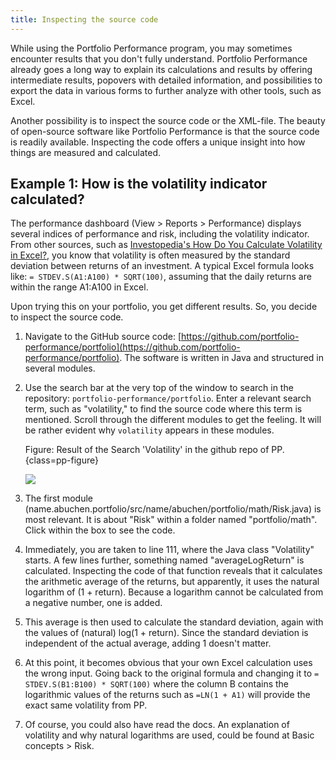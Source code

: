 ```yaml
---
title: Inspecting the source code
---
```


While using the Portfolio Performance program, you may sometimes encounter results that you don't fully understand. Portfolio Performance already goes a long way to explain its calculations and results by offering intermediate results, popovers with detailed information, and possibilities to export the data in various forms to further analyze with other tools, such as Excel.

Another possibility is to inspect the source code or the XML-file. The beauty of open-source software like Portfolio Performance is that the source code is readily available. Inspecting the code offers a unique insight into how things are measured and calculated.

## Example 1: How is the volatility indicator calculated?

The performance dashboard (View > Reports > Performance) displays several indices of performance and risk, including the volatility indicator. From other sources, such as [Investopedia's How Do You Calculate Volatility in Excel?](https://www.investopedia.com/ask/answers/021015/how-can-you-calculate-volatility-excel.asp), you know that volatility is often measured by the standard deviation between returns of an investment. A typical Excel formula looks like: `= STDEV.S(A1:A100) * SQRT(100)`, assuming that the daily returns are within the range A1:A100 in Excel.

Upon trying this on your portfolio, you get different results. So, you decide to inspect the source code.

1. Navigate to the GitHub source code: [https://github.com/portfolio-performance/portfolio](https://github.com/portfolio-performance/portfolio). The software is written in Java and structured in several modules.
2. Use the search bar at the very top of the window to search in the repository: `portfolio-performance/portfolio`. Enter a relevant search term, such as "volatility," to find the source code where this term is mentioned. Scroll through the different modules to get the feeling. It will be rather evident why `volatility` appears in these modules.

    Figure: Result of the Search 'Volatility' in the github repo of PP. {class=pp-figure}

    ![](./images/source-code-search-volatility.png)

3. The first module (name.abuchen.portfolio/src/name/abuchen/portfolio/math/Risk.java) is most relevant. It is about "Risk" within a folder named "portfolio/math". Click within the box to see the code.
4. Immediately, you are taken to line 111, where the Java class "Volatility" starts. A few lines further, something named "averageLogReturn" is calculated. Inspecting the code of that function reveals that it calculates the arithmetic average of the returns, but apparently, it uses the natural logarithm of (1 + return). Because a logarithm cannot be calculated from a negative number, one is added. 
5. This average is then used to calculate the standard deviation, again with the values of (natural) log(1 + return). Since the standard deviation is independent of the actual average, adding 1 doesn't matter.
6. At this point, it becomes obvious that your own Excel calculation uses the wrong input. Going back to the original formula and changing it to `= STDEV.S(B1:B100) * SQRT(100)` where the column B contains the logarithmic values of the returns such as `=LN(1 + A1)` will provide the exact same volatility from PP.
7. Of course, you could also have read the docs. An explanation of volatility and why natural logarithms are used, could be found at Basic concepts > Risk. 



